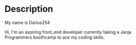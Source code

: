 # Description
My name is Darius254


Hi, I'm an aspiring front_end developer currently taking a Janja Programmers boothcamp to ace my coding skills.